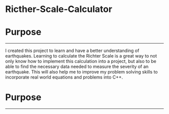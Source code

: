 # Ricther-Scale-Calculator

# Purpose 
-----------------------------------------------------------------------------------------------------------------
I created this project to learn and have a better understanding of earthquakes. Learning to calculate the Richter Scale is a great way to not only know how to implement this calculation into a project, but also to be able to find the necessary data needed to measure the severity of an earthquake. This will also help me to improve my problem solving skills to incorporate real world equations and problems into C++.

# Purpose 
-----------------------------------------------------------------------------------------------------------------
